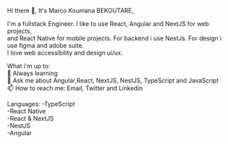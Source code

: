 Hi there 👋, It's Marco Koumana BEKOUTARE,

I'm a fullstack Engineer. I like to use React, Angular and NextJS for web projects,<br/>
and React Native for mobile projects. For backend i use NestJs. For design i use figma and adobe suite.<br/>
I love web accessibility and design ui/ux.<br/>

What i'm up to:<br/>
🌱 Always learning<br/>
💬 Ask me about Angular,React, NextJS, NestJS, TypeScript and JavaScript<br/>
📫 How to reach me: Email, Twitter and Linkedin<br/>

Languages:
-TypeScript<br/>
-React Native<br/>
-React & NextJS<br/>
-NestJS<br/>
-Angular<br/>
